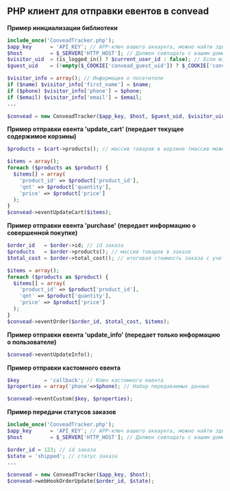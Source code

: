 PHP клиент для отправки евентов в convead
-------------------

**Пример инициализации библиотеки**
```php
include_once('ConveadTracker.php');
$app_key      = 'API_KEY'; // APP-ключ вашего аккаунта, можно найти здесь: http://take.ms/Ejv3q
$host         = $_SERVER['HTTP_HOST']; // Должен совпадать с вашим доменом, указанным в настройках аккаунта
$visitor_uid  = (is_logged_in() ? $current_user_id : false); // Если юзер авторизован, то подставляется его id, иначе - false
$guest_uid    = (!empty($_COOKIE['convead_guest_uid']) ? $_COOKIE['convead_guest_uid'] : false);

$visitor_info = array(); // Информация о посетителе
if ($name) $visitor_info['first_name'] = $name;
if ($phone) $visitor_info['phone'] = $phone;
if ($email) $visitor_info['email'] = $email;
...

$convead = new ConveadTracker($app_key, $host, $guest_uid, $visitor_uid, $visitor_info);
```

**Пример отправки евента 'update_cart' (передает текущее содержимое корзины)**
```php
$products = $cart->products(); // массив товаров в корзине (массив может быть пустым, если корзина очищена)

$items = array();
foreach ($products as $product) {
  $items[] = array(
    'product_id' => $product['product_id'],
    'qnt' => $product['quantity'],
    'price' => $product['price']
  );
}
$convead->eventUpdateCart($items);
```

**Пример отправки евента 'purchase' (передает информацию о совершенной покупке)**
```php
$order_id   = $order->id; // id заказа
$products   = $order->products(); // массив товаров в заказе
$total_cost = $order->total_cost(); // итоговая стоимость заказа с учетом доставки и скидок

$items = array();
foreach ($products as $product) {
  $items[] = array(
    'product_id' => $product['product_id'],
    'qnt' => $product['quantity'],
    'price' => $product['price']
  );
}
$convead->eventOrder($order_id, $total_cost, $items);
```

**Пример отправки евента 'update_info' (передает только информацию о пользователе)**
```php
$convead->eventUpdateInfo();
```

**Пример отправки кастомного евента**
```php
$key        = 'callback'; // Ключ кастомного евента
$properties = array('phone'=>$phone); // Набор передаваемых данных

$convead->eventCustom($key, $properties);
```

**Пример передачи статусов заказов**
```php
include_once('ConveadTracker.php');
$app_key      = 'API_KEY'; // APP-ключ вашего аккаунта, можно найти здесь: http://take.ms/Ejv3q
$host         = $_SERVER['HTTP_HOST']; // Должен совпадать с вашим доменом, указанным в настройках аккаунта

$order_id = 123; // id заказа
$state = 'shipped'; // статус заказа
...

$convead = new ConveadTracker($app_key, $host);
$convead->webHookOrderUpdate($order_id, $state);
```
